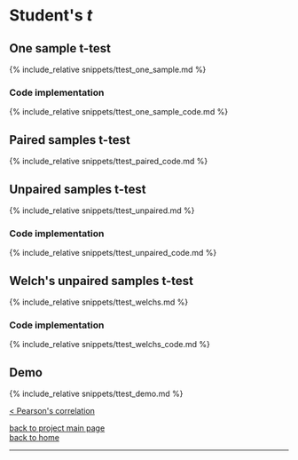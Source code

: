 <script>
MathJax = {
tex: {
tags: 'ams'  // should be 'ams', 'none', or 'all'
     }
};
</script>
<script id="MathJax-script" async src="https://cdn.jsdelivr.net/npm/mathjax@3/es5/tex-chtml.js"></script>

# Student's <i>t</i>
## One sample t-test
{% include_relative snippets/ttest_one_sample.md %}

### Code implementation
{% include_relative snippets/ttest_one_sample_code.md %}

## Paired samples t-test
{% include_relative snippets/ttest_paired_code.md %}

## Unpaired samples t-test
{% include_relative snippets/ttest_unpaired.md %}

### Code implementation
{% include_relative snippets/ttest_unpaired_code.md %}

## Welch's unpaired samples t-test
{% include_relative snippets/ttest_welchs.md %}

### Code implementation
{% include_relative snippets/ttest_welchs_code.md %}

## Demo
{% include_relative snippets/ttest_demo.md %}


[< Pearson's correlation](./correlation.md)

[back to project main page](./stats_from_scratch.md)\
[back to home](../index.md)

---
<script src="https://utteranc.es/client.js"
        repo="Matt-A-Bennett/Matt-A-Bennett.github.io"
        issue-term="https://matt-a-bennett.github.io/stats_from_scratch/ttests.html"
        theme="github-light"
        crossorigin="anonymous"
        async>
</script>

